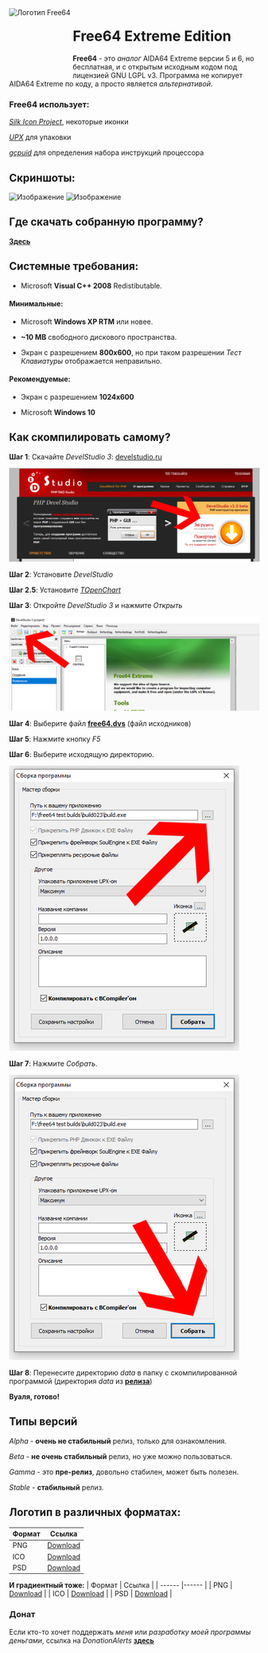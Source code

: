 <img width="128" height="128" align="left" alt="Логотип Free64" src="https://github.com/emildalalyan/free64/blob/master/free64-logo.png">   

# Free64 Extreme Edition

**Free64** - это *аналог* AIDA64 Extreme версии 5 и 6, но бесплатная, и с открытым исходным кодом под лицензией GNU LGPL v3.
Программа не копирует AIDA64 Extreme по коду, а просто является *альтернативой*.

### Free64 использует:
[*Silk Icon Project*](http://www.famfamfam.com/lab/icons/silk), некоторые иконки

[*UPX*](http://github.com/upx/upx) для упаковки

[*gcpuid*](https://github.com/emildalalyan/gcpuid) для определения набора инструкций процессора

## Скриншоты:

![Изображение](https://raw.githubusercontent.com/emildalalyan/free64/master/screen1.png?raw=true "Screenshot")
![Изображение](https://raw.githubusercontent.com/emildalalyan/free64/master/screen2.png?raw=true "Screenshot")

## Где скачать собранную программу?

[**Здесь**](https://github.com/emildalalyan/free64/releases)

## Системные требования:
+ Microsoft **Visual C++ 2008** Redistibutable.

#### Минимальные:
  + Microsoft **Windows XP RTM** или новее. 
  
  + **~10 MB** свободного дискового пространства.
  
  + Экран с разрешением **800x600**, но при таком разрешении *Тест Клавиатуры* отображается неправильно.

#### Рекомендуемые:
  + Экран с разрешением **1024x600**
  
  + Microsoft **Windows 10**

## Как скомпилировать самому?

**Шаг 1**: Скачайте *DevelStudio 3*: [develstudio.ru](http://develstudio.ru)

![IMAGE](screens/how_to_start/1.png?raw=true)

**Шаг 2**: Установите *DevelStudio*

**Шаг 2.5**: Установите *[TOpenChart](https://github.com/emildalalyan/openChart)*

**Шаг 3**: Откройте *DevelStudio 3* и нажмите *Открыть*

![IMAGE](screens/how_to_start/2.png?raw=true)

**Шаг 4**: Выберите файл **[free64.dvs](free64.dvs?raw=true)** (файл исходников)

**Шаг 5**: Нажмите кнопку *F5*

**Шаг 6**: Выберите исходящую директорию.

![IMAGE](screens/how_to_start/3.png?raw=true)

**Шаг 7**: Нажмите *Собрать*.

![IMAGE](screens/how_to_start/4.png?raw=true)

**Шаг 8**: Перенесите директорию *data* в папку с скомпилированной программой (директория *data* из **[релиза](https://github.com/emildalalyan/free64/releases)**)

**Вуаля, готово!**

## Типы версий

*Alpha* - **очень не стабильный** релиз, только для ознакомления.

*Beta* - **не очень стабильный** релиз, но уже можно пользоваться.

*Gamma* - это **пре-релиз**, довольно стабилен, может быть полезен.

*Stable* - **стабильный** релиз.

## Логотип в различных форматах:
  | Формат | Ссылка                                                                              |
  | ------ |------                                                                               |
  | PNG    | [Download](https://github.com/emildalalyan/free64/blob/master/free64-logo.png?raw=true) |
  | ICO    | [Download](https://github.com/emildalalyan/free64/blob/master/free64-logo.ico?raw=true) |
  | PSD    | [Download](https://github.com/emildalalyan/free64/blob/master/free64-logo.psd?raw=true) |
  
**И градиентный тоже:**
  | Формат | Ссылка                                                                                       |
  | ------ |------                                                                                        |
  | PNG    | [Download](https://github.com/emildalalyan/free64/blob/master/free64-gradient-logo.png?raw=true) |
  | ICO    | [Download](https://github.com/emildalalyan/free64/blob/master/free64-gradient-logo.ico?raw=true) |
  | PSD    | [Download](https://github.com/emildalalyan/free64/blob/master/free64-gradient-logo.psd?raw=true) |
  
### Донат
Если кто-то хочет поддержать *меня* или *разработку моей программы деньгами*, ссылка на *DonationAlerts* [**здесь**](https://donationalerts.com/r/emildalalyan)
